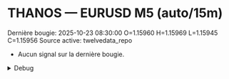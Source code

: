 # THANOS — EURUSD M5 (auto/15m)
Dernière bougie: 2025-10-23 08:30:00  O=1.15960  H=1.15969  L=1.15945  C=1.15956
Source active: twelvedata_repo

- Aucun signal sur la dernière bougie.

<details><summary>Debug</summary>

- TD_API_KEY manquant.

</details>